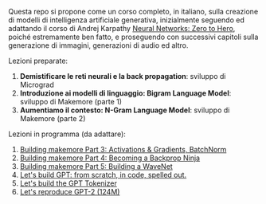 Questa repo si propone come un corso completo, in italiano, sulla creazione di modelli di intelligenza artificiale generativa, inizialmente seguendo ed adattando il corso di Andrej Karpathy [Neural Networks: Zero to Hero](https://karpathy.ai/zero-to-hero.html), poiché estremamente ben fatto, e proseguendo con successivi capitoli sulla generazione di immagini, generazioni di audio ed altro. 

Lezioni preparate:  
1. **Demistificare le reti neurali e la back propagation**: sviluppo di Micrograd
2. **Introduzione ai modelli di linguaggio: Bigram Language Model**: sviluppo di Makemore (parte 1)
3. **Aumentiamo il contesto: N-Gram Language Model**: sviluppo di Makemore (parte 2)

Lezioni in programma (da adattare):  
1. [Building makemore Part 3: Activations & Gradients, BatchNorm](https://youtu.be/P6sfmUTpUmc)
2. [Building makemore Part 4: Becoming a Backprop Ninja](https://youtu.be/q8SA3rM6ckI)
3. [Building makemore Part 5: Building a WaveNet](https://youtu.be/t3YJ5hKiMQ0)
4. [Let's build GPT: from scratch, in code, spelled out.](https://www.youtube.com/watch?v=kCc8FmEb1nY)
5. [Let's build the GPT Tokenizer](https://youtu.be/zduSFxRajkE)
6. [Let's reproduce GPT-2 (124M)](https://youtu.be/l8pRSuU81PU?si=5TDdPC9XpjtFbSzp)

